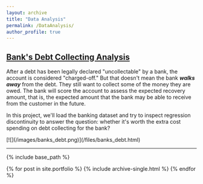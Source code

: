 ```yaml
---
layout: archive
title: "Data Analysis"
permalink: /DataAnalysis/
author_profile: true
---
```


## [Bank's Debt Collecting Analysis](/files/banks_debt.html)
<p>After a debt has been legally declared "uncollectable" by a bank, the account is considered "charged-off." But that doesn't mean the bank <strong><em>walks away</em></strong> from the debt. They still want to collect some of the money they are owed. The bank will score the account to assess the expected recovery amount, that is, the expected amount that the bank may be able to receive from the customer in the future.</p>
<p>In this project, we'll load the banking dataset and try to inspect regression discontinuity to answer the question: whether it's worth the extra cost spending on debt collecting for the bank? </p>
[![](/images/banks_debt.png)](/files/banks_debt.html)

---




{% include base_path %}


{% for post in site.portfolio %}
  {% include archive-single.html %}
{% endfor %}
